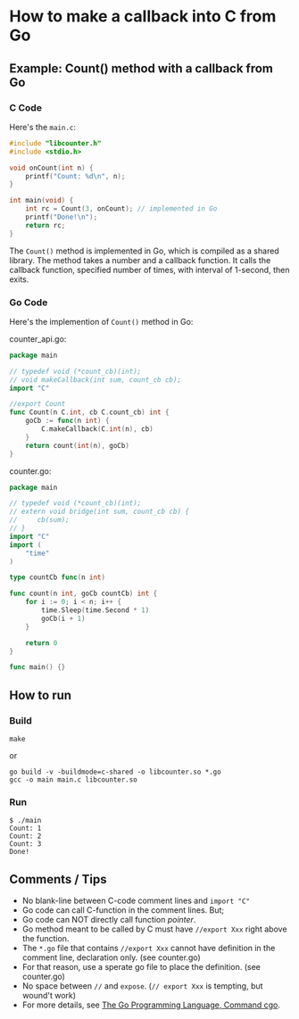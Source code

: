 # How to make a callback into C from Go

## Example: Count() method with a callback from Go
### C Code
Here's the `main.c`:
```c
#include "libcounter.h"
#include <stdio.h>

void onCount(int n) {
    printf("Count: %d\n", n);
}

int main(void) {
    int rc = Count(3, onCount); // implemented in Go
    printf("Done!\n");
    return rc;
}
```

The `Count()` method is implemented in Go, which is compiled as a shared library. The
method takes a number and a callback function. It calls the callback function, specified
number of times, with interval of 1-second, then exits.

### Go Code
Here's the implemention of `Count()` method in Go:

counter_api.go:
```go
package main

// typedef void (*count_cb)(int);
// void makeCallback(int sum, count_cb cb);
import "C"

//export Count
func Count(n C.int, cb C.count_cb) int {
	goCb := func(n int) {
		C.makeCallback(C.int(n), cb)
	}
	return count(int(n), goCb)
}
```

counter.go:
```go
package main

// typedef void (*count_cb)(int);
// extern void bridge(int sum, count_cb cb) {
//     cb(sum);
// }
import "C"
import (
	"time"
)

type countCb func(n int)

func count(n int, goCb countCb) int {
	for i := 0; i < n; i++ {
		time.Sleep(time.Second * 1)
		goCb(i + 1)
	}

	return 0
}

func main() {}
```
## How to run
### Build
```
make
```

or

```
go build -v -buildmode=c-shared -o libcounter.so *.go
gcc -o main main.c libcounter.so
```

### Run
```
$ ./main
Count: 1
Count: 2
Count: 3
Done!
```

## Comments / Tips
* No blank-line between C-code comment lines and `import "C"`
* Go code can call C-function in the comment lines. But;
* Go code can NOT directly call function *pointer*.
* Go method meant to be called by C must have `//export Xxx` right above the function.
* The `*.go` file that contains `//export Xxx` cannot have definition in the comment line, declaration only. (see counter.go)
* For that reason, use a sperate go file to place the definition. (see counter.go)
* No space between `//` and `expose`. (`// export Xxx` is tempting, but wound't work)
* For more details, see [The Go Programming Language, Command cgo](https://golang.org/cmd/cgo/).


